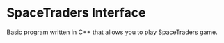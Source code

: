 SpaceTraders Interface
======================

Basic program written in C++ that allows you to play SpaceTraders game.
